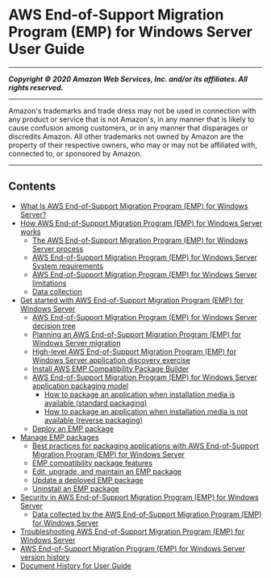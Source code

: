 # AWS End-of-Support Migration Program (EMP) for Windows Server User Guide

-----
*****Copyright &copy; 2020 Amazon Web Services, Inc. and/or its affiliates. All rights reserved.*****

-----
Amazon's trademarks and trade dress may not be used in 
     connection with any product or service that is not Amazon's, 
     in any manner that is likely to cause confusion among customers, 
     or in any manner that disparages or discredits Amazon. All other 
     trademarks not owned by Amazon are the property of their respective
     owners, who may or may not be affiliated with, connected to, or 
     sponsored by Amazon.

-----
## Contents
+ [What Is AWS End-of-Support Migration Program (EMP) for Windows Server?](doc_source/emp-what-is.md)
+ [How AWS End-of-Support Migration Program (EMP) for Windows Server works](doc_source/emp-how-it-works.md)
   + [The AWS End-of-Support Migration Program (EMP) for Windows Server process](doc_source/emp-steps.md)
   + [AWS End-of-Support Migration Program (EMP) for Windows Server System requirements](doc_source/emp-supported-os.md)
   + [AWS End-of-Support Migration Program (EMP) for Windows Server limitations](doc_source/emp-limitations.md)
   + [Data collection](emp-data.md)
+ [Get started with AWS End-of-Support Migration Program (EMP) for Windows Server](doc_source/emp-getting-started.md)
   + [AWS End-of-Support Migration Program (EMP) for Windows Server decision tree](doc_source/emp-decision-tree.md)
   + [Planning an AWS End-of-Support Migration Program (EMP) for Windows Server migration](doc_source/emp-planning.md)
   + [High-level AWS End-of-Support Migration Program (EMP) for Windows Server application discovery exercise](doc_source/emp-high-level-discovery.md)
   + [Install AWS EMP Compatibility Package Builder](emp-install-compatibility-package-builder.md)
   + [AWS End-of-Support Migration Program (EMP) for Windows Server application packaging model](doc_source/emp-packaging-model.md)
      + [How to package an application when installation media is available (standard packaging)](doc_source/emp-getting-started-packaging-media.md)
      + [How to package an application when installation media is not available (reverse packaging)](doc_source/emp-getting-started-packaging-no-media.md)
   + [Deploy an EMP package](emp-deploy.md)
+ [Manage EMP packages](emp-manage.md)
   + [Best practices for packaging applications with AWS End-of-Support Migration Program (EMP) for Windows Server](doc_source/emp-best-practices.md)
   + [EMP compatibility package features](doc_source/emp-compatibility-package-features.md)
   + [Edit, upgrade, and maintain an EMP package](doc_source/emp-edit-upgrade-maintain.md)
   + [Update a deployed EMP package](doc_source/emp-deploy-updated-package.md)
   + [Uninstall an EMP package](doc_source/emp-uninstall.md)
+ [Security in AWS End-of-Support Migration Program (EMP) for Windows Server](doc_source/emp-security.md)
   + [Data collected by the AWS End-of-Support Migration Program (EMP) for Windows Server](doc_source/emp-security-data.md)
+ [Troubleshooting AWS End-of-Support Migration Program (EMP) for Windows Server](doc_source/emp-troubleshooting.md)
+ [AWS End-of-Support Migration Program (EMP) for Windows Server version history](doc_source/emp-versions.md)
+ [Document History for User Guide](doc_source/doc-history.md)
